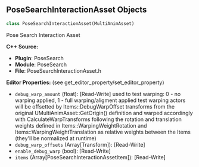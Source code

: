 ## PoseSearchInteractionAsset Objects

```python
class PoseSearchInteractionAsset(MultiAnimAsset)
```

Pose Search Interaction Asset

**C++ Source:**

- **Plugin**: PoseSearch
- **Module**: PoseSearch
- **File**: PoseSearchInteractionAsset.h

**Editor Properties:** (see get_editor_property/set_editor_property)

- ``debug_warp_amount`` (float):  [Read-Write] used to test warping: 0 - no warping applied, 1 - full warping/aligment applied
  test warping actors will be offsetted by Items::DebugWarpOffset transforms from the original
  UMultiAnimAsset::GetOrigin() definition and warped accordingly with CalculateWarpTransforms
  following the rotation and translation weights defined in Items::WarpingWeightRotation and
  Items::WarpingWeightTranslation as relative weights between the Items (they'll be normalized at runtime)
- ``debug_warp_offsets`` (Array[Transform]):  [Read-Write]
- ``enable_debug_warp`` (bool):  [Read-Write]
- ``items`` (Array[PoseSearchInteractionAssetItem]):  [Read-Write]

<a id="unreal.PoseSearchInteractionLibrary"></a>